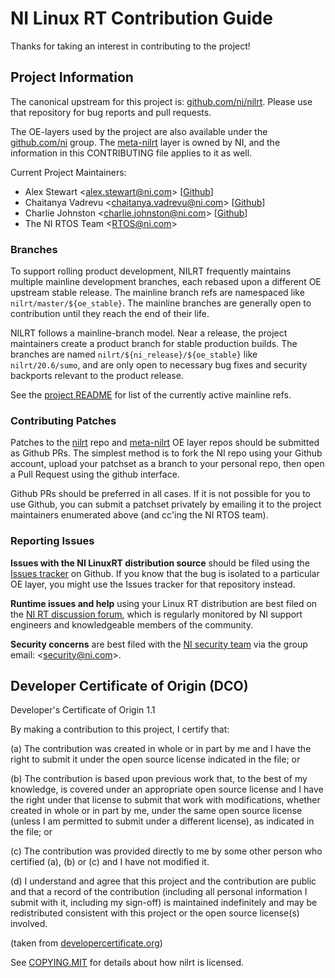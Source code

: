 # NI Linux RT Contribution Guide

Thanks for taking an interest in contributing to the project!


## Project Information

The canonical upstream for this project is: [github.com/ni/nilrt](https://github.comn/ni/nilrt). Please use that repository for bug reports and pull requests.

The OE-layers used by the project are also available under the [github.com/ni](https://github.com/ni/) group. The [meta-nilrt](https://github.com/ni/meta-nilrt) layer is owned by NI, and the information in this CONTRIBUTING file applies to it as well.

Current Project Maintainers:
* Alex Stewart <[alex.stewart@ni.com](mailto:alex.stewart@ni.com)> [[Github](https://github.com/amstewart)]
* Chaitanya Vadrevu <[chaitanya.vadrevu@ni.com](mailto:chaitanya.vadrevu@ni.com)> [[Github](https://github.com/chaitu236)]
* Charlie Johnston <[charlie.johnston@ni.com](mailto:charlie.johnston@ni.com)> [[Github](https://github.com/SparkingSpork/)]
* The NI RTOS Team <[RTOS@ni.com](mailto:RTOS@ni.com)>


### Branches

To support rolling product development, NILRT frequently maintains multiple mainline development branches, each rebased upon a different OE upstream stable release. The mainline branch refs are namespaced like `nilrt/master/${oe_stable}`. The mainline branches are generally open to contribution until they reach the end of their life.

NILRT follows a mainline-branch model. Near a release, the project maintainers create a product branch for stable production builds. The branches are named `nilrt/${ni_release}/${oe_stable}` like `nilrt/20.6/sumo`, and are only open to necessary bug fixes and security backports relevant to the product release.

See the [project README](../README.md) for list of the currently active mainline refs.


### Contributing Patches

Patches to the [nilrt](https://github.com/ni/nilrt/pulls) repo and [meta-nilrt](https://github.com/ni/meta-nilrt/pulls) OE layer repos should be submitted as Github PRs. The simplest method is to fork the NI repo using your Github account, upload your patchset as a branch to your personal repo, then open a Pull Request using the github interface.

Github PRs should be preferred in all cases. If it is not possible for you to use Github, you can submit a patchset privately by emailing it to the project maintainers enumerated above (and cc'ing the NI RTOS team).


### Reporting Issues

**Issues with the NI LinuxRT distribution source** should be filed using the [Issues tracker](https://github.com/ni/nilrt/issues) on Github. If you know that the bug is isolated to a particular OE layer, you might use the Issues tracker for that repository instead.

**Runtime issues and help** using your Linux RT distribution are best filed on the [NI RT discussion forum](https://forums.ni.com/t5/NI-Linux-Real-Time-Discussions/bd-p/7111?profile.language=en), which is regularly monitored by NI support engineers and knowledgeable members of the community.

**Security concerns** are best filed with the [NI security team](https://www.ni.com/en-us/support/security.html) via the group email: <[security@ni.com](mailto:security@ni.com)>.


## Developer Certificate of Origin (DCO)

   Developer's Certificate of Origin 1.1

   By making a contribution to this project, I certify that:

   (a) The contribution was created in whole or in part by me and I
       have the right to submit it under the open source license
       indicated in the file; or

   (b) The contribution is based upon previous work that, to the best
       of my knowledge, is covered under an appropriate open source
       license and I have the right under that license to submit that
       work with modifications, whether created in whole or in part
       by me, under the same open source license (unless I am
       permitted to submit under a different license), as indicated
       in the file; or

   (c) The contribution was provided directly to me by some other
       person who certified (a), (b) or (c) and I have not modified
       it.

   (d) I understand and agree that this project and the contribution
       are public and that a record of the contribution (including all
       personal information I submit with it, including my sign-off) is
       maintained indefinitely and may be redistributed consistent with
       this project or the open source license(s) involved.

(taken from [developercertificate.org](https://developercertificate.org/))

See [COPYING.MIT](https://github.com/ni/nilrt/blob/HEAD/COPYING.MIT)
for details about how nilrt is licensed.
